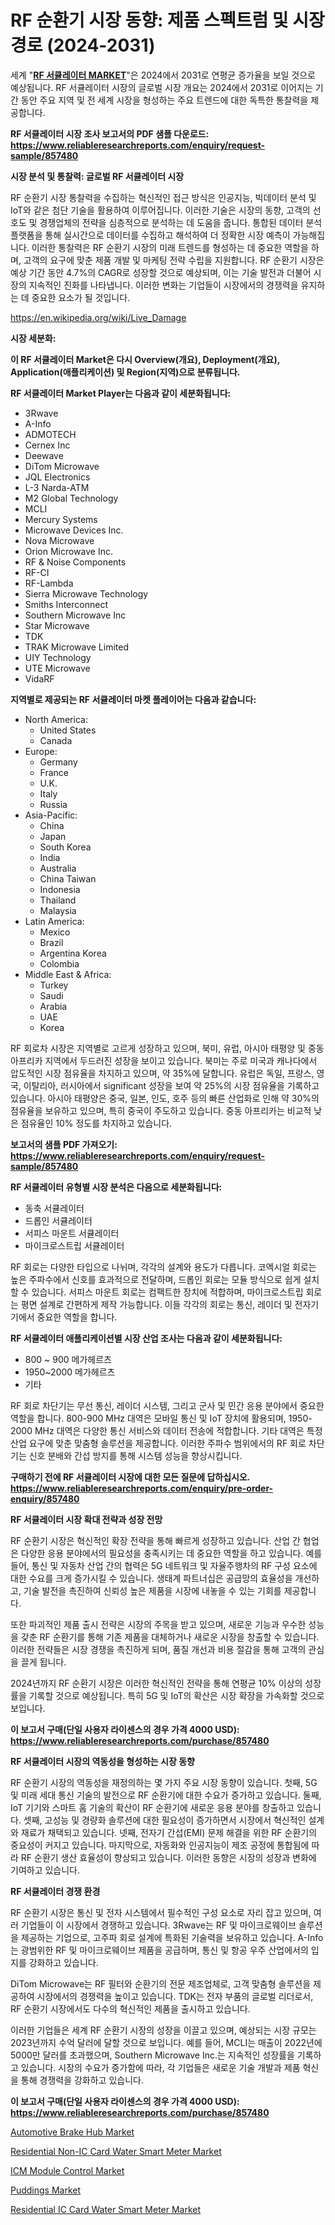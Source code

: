 <p><h1>RF 순환기 시장 동향: 제품 스펙트럼 및 시장 경로 (2024-2031)</h1></p><p>세계 "<strong><a href="https://www.reliableresearchreports.com/rf-circulators-r857480?utm_campaign=106&utm_medium=8&utm_source=Github&utm_content=ia&utm_term=30102024&utm_id=rf-circulators">RF 서큘레이터 MARKET</a></strong>"은 2024에서 2031로 연평균 증가율을 보일 것으로 예상됩니다. RF 서큘레이터 시장의 글로벌 시장 개요는 2024에서 2031로 이어지는 기간 동안 주요 지역 및 전 세계 시장을 형성하는 주요 트렌드에 대한 독특한 통찰력을 제공합니다.</p>
<p><strong>RF 서큘레이터 시장 조사 보고서의 PDF 샘플 다운로드: <a href="https://www.reliableresearchreports.com/enquiry/request-sample/857480?utm_campaign=106&utm_medium=8&utm_source=Github&utm_content=ia&utm_term=30102024&utm_id=rf-circulators">https://www.reliableresearchreports.com/enquiry/request-sample/857480</a></strong></p>
<p><strong>시장 분석 및 통찰력: 글로벌 RF 서큘레이터 시장</strong></p>
<p><p>RF 순환기 시장 통찰력을 수집하는 혁신적인 접근 방식은 인공지능, 빅데이터 분석 및 IoT와 같은 첨단 기술을 활용하여 이루어집니다. 이러한 기술은 시장의 동향, 고객의 선호도 및 경쟁업체의 전략을 심층적으로 분석하는 데 도움을 줍니다. 통합된 데이터 분석 플랫폼을 통해 실시간으로 데이터를 수집하고 해석하여 더 정확한 시장 예측이 가능해집니다. 이러한 통찰력은 RF 순환기 시장의 미래 트렌드를 형성하는 데 중요한 역할을 하며, 고객의 요구에 맞춘 제품 개발 및 마케팅 전략 수립을 지원합니다. RF 순환기 시장은 예상 기간 동안 4.7%의 CAGR로 성장할 것으로 예상되며, 이는 기술 발전과 더불어 시장의 지속적인 진화를 나타냅니다. 이러한 변화는 기업들이 시장에서의 경쟁력을 유지하는 데 중요한 요소가 될 것입니다.</p></p>
<p><a href="%7CAUTHORITHY_DOMAIN_URL%7C?utm_campaign=106&utm_medium=8&utm_source=Github&utm_content=ia&utm_term=30102024&utm_id=rf-circulators">https://en.wikipedia.org/wiki/Live_Damage</a></p>
<p><strong>시장 세분화:</strong></p>
<p><strong>이 RF 서큘레이터 Market은 다시 Overview(개요), Deployment(개요), Application(애플리케이션) 및 Region(지역)으로 분류됩니다.</strong></p>
<p><strong>RF 서큘레이터 Market Player는 다음과 같이 세분화됩니다:</strong></p>
<p><ul><li>3Rwave</li><li>A-Info</li><li>ADMOTECH</li><li>Cernex Inc</li><li>Deewave</li><li>DiTom Microwave</li><li>JQL Electronics</li><li>L-3 Narda-ATM</li><li>M2 Global Technology</li><li>MCLI</li><li>Mercury Systems</li><li>Microwave Devices Inc.</li><li>Nova Microwave</li><li>Orion Microwave Inc.</li><li>RF & Noise Components</li><li>RF-CI</li><li>RF-Lambda</li><li>Sierra Microwave Technology</li><li>Smiths Interconnect</li><li>Southern Microwave Inc</li><li>Star Microwave</li><li>TDK</li><li>TRAK Microwave Limited</li><li>UIY Technology</li><li>UTE Microwave</li><li>VidaRF</li></ul></p>
<p><strong>지역별로 제공되는 RF 서큘레이터 마켓 플레이어는 다음과 같습니다:</strong></p>
<p><ul>
    <li>
        North America:
        <ul>
            <li>United States</li>
            <li>Canada</li>
        </ul>
    </li>
    <li>
        Europe:
        <ul>
            <li>Germany</li>
            <li>France</li>
            <li>U.K.</li>
            <li>Italy</li>
            <li>Russia</li>
        </ul>
    </li>
    <li>
        Asia-Pacific:
        <ul>
            <li>China</li>
            <li>Japan</li>
            <li>South Korea</li>
            <li>India</li>
            <li>Australia</li>
            <li>China Taiwan</li>
            <li>Indonesia</li>
            <li>Thailand</li>
            <li>Malaysia</li>
        </ul>
    </li>
    <li>
        Latin America:
        <ul>
            <li>Mexico</li>
            <li>Brazil</li>
            <li>Argentina Korea</li>
            <li>Colombia</li>
        </ul>
    </li>
    <li>
        Middle East & Africa:
        <ul>
            <li>Turkey</li>
            <li>Saudi</li>
            <li>Arabia</li>
            <li>UAE</li>
            <li>Korea</li>
        </ul>
    </li>
    </ul></p>
<p><p>RF 회로차 시장은 지역별로 고르게 성장하고 있으며, 북미, 유럽, 아시아 태평양 및 중동 아프리카 지역에서 두드러진 성장을 보이고 있습니다. 북미는 주로 미국과 캐나다에서 압도적인 시장 점유율을 차지하고 있으며, 약 35%에 달합니다. 유럽은 독일, 프랑스, 영국, 이탈리아, 러시아에서 significant 성장을 보여 약 25%의 시장 점유율을 기록하고 있습니다. 아시아 태평양은 중국, 일본, 인도, 호주 등의 빠른 산업화로 인해 약 30%의 점유율을 보유하고 있으며, 특히 중국이 주도하고 있습니다. 중동 아프리카는 비교적 낮은 점유율인 10% 정도를 차지하고 있습니다.</p></p>
<p><strong>보고서의 샘플 PDF 가져오기: <a href="https://www.reliableresearchreports.com/enquiry/request-sample/857480?utm_campaign=106&utm_medium=8&utm_source=Github&utm_content=ia&utm_term=30102024&utm_id=rf-circulators">https://www.reliableresearchreports.com/enquiry/request-sample/857480</a></strong></p>
<p><strong>RF 서큘레이터 유형별 시장 분석은 다음으로 세분화됩니다:</strong></p>
<p><ul><li>동축 서큘레이터</li><li>드롭인 서큘레이터</li><li>서피스 마운트 서큘레이터</li><li>마이크로스트립 서큘레이터</li></ul></p>
<p><p>RF 회로는 다양한 타입으로 나뉘며, 각각의 설계와 용도가 다릅니다. 코엑시얼 회로는 높은 주파수에서 신호를 효과적으로 전달하며, 드롭인 회로는 모듈 방식으로 쉽게 설치할 수 있습니다. 서피스 마운트 회로는 컴팩트한 장치에 적합하며, 마이크로스트립 회로는 평면 설계로 간편하게 제작 가능합니다. 이들 각각의 회로는 통신, 레이더 및 전자기기에서 중요한 역할을 합니다.</p></p>
<p><strong>RF 서큘레이터 애플리케이션별 시장 산업 조사는 다음과 같이 세분화됩니다:</strong></p>
<p><ul><li>800 ~ 900 메가헤르츠</li><li>1950~2000 메가헤르츠</li><li>기타</li></ul></p>
<p><p>RF 회로 차단기는 무선 통신, 레이더 시스템, 그리고 군사 및 민간 응용 분야에서 중요한 역할을 합니다. 800-900 MHz 대역은 모바일 통신 및 IoT 장치에 활용되며, 1950-2000 MHz 대역은 다양한 통신 서비스와 데이터 전송에 적합합니다. 기타 대역은 특정 산업 요구에 맞춘 맞춤형 솔루션을 제공합니다. 이러한 주파수 범위에서의 RF 회로 차단기는 신호 분배와 간섭 방지를 통해 시스템 성능을 향상시킵니다.</p></p>
<p><strong>구매하기 전에 RF 서큘레이터 시장에 대한 모든 질문에 답하십시오. <a href="https://www.reliableresearchreports.com/enquiry/pre-order-enquiry/857480?utm_campaign=106&utm_medium=8&utm_source=Github&utm_content=ia&utm_term=30102024&utm_id=rf-circulators">https://www.reliableresearchreports.com/enquiry/pre-order-enquiry/857480</a></strong></p>
<p><strong>RF 서큘레이터 시장 확대 전략과 성장 전망</strong></p>
<p><p>RF 순환기 시장은 혁신적인 확장 전략을 통해 빠르게 성장하고 있습니다. 산업 간 협업은 다양한 응용 분야에서의 필요성을 충족시키는 데 중요한 역할을 하고 있습니다. 예를 들어, 통신 및 자동차 산업 간의 협력은 5G 네트워크 및 자율주행차의 RF 구성 요소에 대한 수요를 크게 증가시킬 수 있습니다. 생태계 파트너십은 공급망의 효율성을 개선하고, 기술 발전을 촉진하여 신뢰성 높은 제품을 시장에 내놓을 수 있는 기회를 제공합니다.</p><p>또한 파괴적인 제품 출시 전략은 시장의 주목을 받고 있으며, 새로운 기능과 우수한 성능을 갖춘 RF 순환기를 통해 기존 제품을 대체하거나 새로운 시장을 창출할 수 있습니다. 이러한 전략들은 시장 경쟁을 촉진하게 되며, 품질 개선과 비용 절감을 통해 고객의 관심을 끌게 됩니다.</p><p>2024년까지 RF 순환기 시장은 이러한 혁신적인 전략을 통해 연평균 10% 이상의 성장률을 기록할 것으로 예상됩니다. 특히 5G 및 IoT의 확산은 시장 확장을 가속화할 것으로 보입니다.</p></p>
<p><strong>이 보고서 구매(단일 사용자 라이센스의 경우 가격 4000 USD): <a href="https://www.reliableresearchreports.com/purchase/857480?utm_campaign=106&utm_medium=8&utm_source=Github&utm_content=ia&utm_term=30102024&utm_id=rf-circulators">https://www.reliableresearchreports.com/purchase/857480</a></strong></p>
<p><strong>RF 서큘레이터 시장의 역동성을 형성하는 시장 동향</strong></p>
<p><p>RF 순환기 시장의 역동성을 재정의하는 몇 가지 주요 시장 동향이 있습니다. 첫째, 5G 및 미래 세대 통신 기술의 발전으로 RF 순환기에 대한 수요가 증가하고 있습니다. 둘째, IoT 기기와 스마트 홈 기술의 확산이 RF 순환기에 새로운 응용 분야를 창출하고 있습니다. 셋째, 고성능 및 경량화 솔루션에 대한 필요성이 증가하면서 시장에서 혁신적인 설계와 재료가 채택되고 있습니다. 넷째, 전자기 간섭(EMI) 문제 해결을 위한 RF 순환기의 중요성이 커지고 있습니다. 마지막으로, 자동화와 인공지능이 제조 공정에 통합됨에 따라 RF 순환기 생산 효율성이 향상되고 있습니다. 이러한 동향은 시장의 성장과 변화에 기여하고 있습니다.</p></p>
<p><strong>RF 서큘레이터 경쟁 환경</strong></p>
<p><p>RF 순환기 시장은 통신 및 전자 시스템에서 필수적인 구성 요소로 자리 잡고 있으며, 여러 기업들이 이 시장에서 경쟁하고 있습니다. 3Rwave는 RF 및 마이크로웨이브 솔루션을 제공하는 기업으로, 고주파 회로 설계에 특화된 기술력을 보유하고 있습니다. A-Info는 광범위한 RF 및 마이크로웨이브 제품을 공급하며, 통신 및 항공 우주 산업에서의 입지를 강화하고 있습니다. </p><p>DiTom Microwave는 RF 필터와 순환기의 전문 제조업체로, 고객 맞춤형 솔루션을 제공하여 시장에서의 경쟁력을 높이고 있습니다. TDK는 전자 부품의 글로벌 리더로서, RF 순환기 시장에서도 다수의 혁신적인 제품을 출시하고 있습니다. </p><p>이러한 기업들은 세계 RF 순환기 시장의 성장을 이끌고 있으며, 예상되는 시장 규모는 2023년까지 수억 달러에 달할 것으로 보입니다. 예를 들어, MCLI는 매출이 2022년에 5000만 달러를 초과했으며, Southern Microwave Inc.는 지속적인 성장률을 기록하고 있습니다. 시장의 수요가 증가함에 따라, 각 기업들은 새로운 기술 개발과 제품 혁신을 통해 경쟁력을 강화하고 있습니다.</p></p>
<p><strong>이 보고서 구매(단일 사용자 라이센스의 경우 가격 4000 USD): <a href="https://www.reliableresearchreports.com/purchase/857480?utm_campaign=106&utm_medium=8&utm_source=Github&utm_content=ia&utm_term=30102024&utm_id=rf-circulators">https://www.reliableresearchreports.com/purchase/857480</a></strong></p>
<p><p><a href="https://github.com/tacitam515l/Market-Research-Report-List-1/blob/main/automotive-brake-hub-market.md?utm_campaign=106&utm_medium=8&utm_source=Github&utm_content=ia&utm_term=30102024&utm_id=rf-circulators">Automotive Brake Hub Market</a></p><p><a href="https://issuu.com/reportprime-2/docs/residential-non-ic-card-water-smart_242f512bc6f40d?utm_campaign=106&utm_medium=8&utm_source=Github&utm_content=ia&utm_term=30102024&utm_id=rf-circulators">Residential Non-IC Card Water Smart Meter Market</a></p><p><a href="https://github.com/JamesCox407/Market-Research-Report-List-1/blob/main/icm-module-control-market.md?utm_campaign=106&utm_medium=8&utm_source=Github&utm_content=ia&utm_term=30102024&utm_id=rf-circulators">ICM Module Control Market</a></p><p><a href="https://www.linkedin.com/pulse/regulatory-landscape-its-influence-global-puddings-cxfkf?utm_campaign=106&utm_medium=8&utm_source=Github&utm_content=ia&utm_term=30102024&utm_id=rf-circulators">Puddings Market</a></p><p><a href="https://issuu.com/reportprime-2/docs/residential-ic-card-water-smart-met_eac0121c39729f?utm_campaign=106&utm_medium=8&utm_source=Github&utm_content=ia&utm_term=30102024&utm_id=rf-circulators">Residential IC Card Water Smart Meter Market</a></p></p>